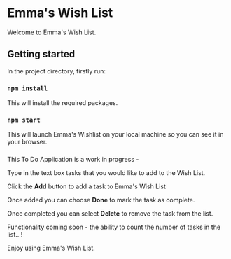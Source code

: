 # Emma's Wish List

Welcome to Emma's Wish List. 

## Getting started

In the project directory, firstly run:

### `npm install`

This will install the required packages.

### `npm start`

This will launch Emma's Wishlist on your local machine so you can see it in your browser.

###
This To Do Application is a work in progress - 

Type in the text box tasks that you would like to add to the Wish List. 

Click the **Add** button to add a task to Emma's Wish List 

Once added you can choose **Done** to mark the task as complete. 

Once completed you can select **Delete** to remove the task from the list. 

Functionality coming soon - the ability to count the number of tasks in the list...! 

Enjoy using Emma's Wish List. 



